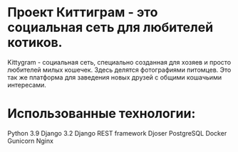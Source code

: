 # Проект Киттиграм - это социальная сеть для любителей котиков.
Kittygram - социальная сеть, специально созданная для хозяев и просто любителей милых кошечек. Здесь делятся фотографиями питомцев. Это так же платформа для заведения новых друзей с общими кошачьими интересами.

# Использованные технологии:
Python 3.9
Django 3.2
Django REST framework
Djoser
PostgreSQL
Docker
Gunicorn
Nginx

